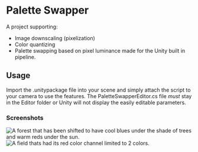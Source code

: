 # Palette Swapper

A project supporting:
* Image downscaling (pixelization)
* Color quantizing
* Palette swapping based on pixel luminance
made for the Unity built in pipeline.

## Usage
Import the .unitypackage file into your scene and simply attach the script to your camera to use the features. The PaletteSwapperEditor.cs file *must* stay in the Editor folder or Unity will not display the easily editable parameters.

### Screenshots
![A forest that has been shifted to have cool blues under the shade of trees and warm reds under the sun.](../../PaletteSwap_1.png)
![A field thats had its red color channel limited to 2 colors.](../../PaletteSwap_0.png)
